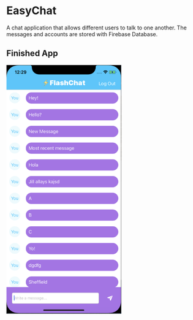 

#  EasyChat

A chat application that allows different users to talk to one another. The messages and accounts are stored with Firebase Database. 

## Finished App
<img src="https://github.com/GavinWon/EasyChat/blob/master/easychat.png" alt="Finished App" width=300>






